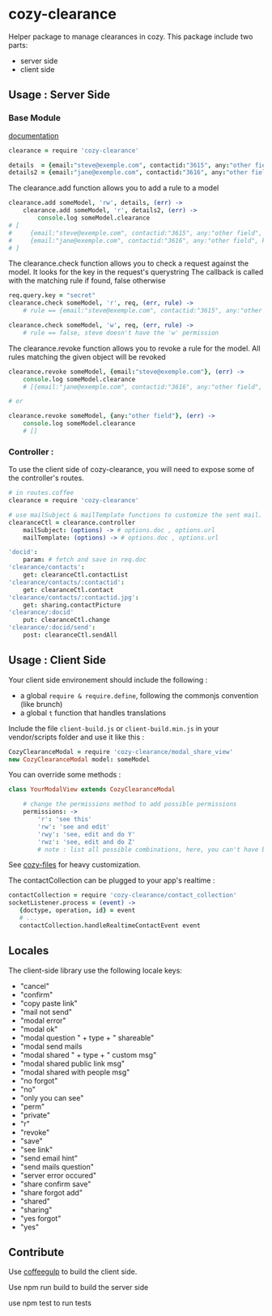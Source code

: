 cozy-clearance
=========

Helper package to manage clearances in cozy. This package include two parts:
- server side
- client side


## Usage : Server Side

### Base Module
[documentation](http://aenario.github.io/cozy-clearance/)
```coffee
clearance = require 'cozy-clearance'

details  = {email:"steve@exemple.com", contactid:"3615", any:"other field"}
details2 = {email:"jane@exemple.com", contactid:"3616", any:"other field"}
```

The clearance.add function allows you to add a rule to a model
```coffee
clearance.add someModel, 'rw', details, (err) ->
    clearance.add someModel, 'r', details2, (err) ->
        console.log someModel.clearance
# [
#     {email:"steve@exemple.com", contactid:"3615", any:"other field", key:"secret", perm:"rw"}
#     {email:"jane@exemple.com", contactid:"3616", any:"other field", key:"secret2", perm:"rw"}
# ]
```

The clearance.check function allows you to check a request against the model.
It looks for the key in the request's querystring
The callback is called with the matching rule if found, false otherwise
```coffee
req.query.key = "secret"
clearance.check someModel, 'r', req, (err, rule) ->
    # rule == {email:"steve@exemple.com", contactid:"3615", any:"other field", key:"secret", perm:"rw"}

clearance.check someModel, 'w', req, (err, rule) ->
    # rule == false, steve doesn't have the 'w' permission
```

The clearance.revoke function allows you to revoke a rule for the model.
All rules matching the given object will be revoked
```coffee
clearance.revoke someModel, {email:"steve@exemple.com"}, (err) ->
    console.log someModel.clearance
    # [{email:"jane@exemple.com", contactid:"3616", any:"other field", key:"secret2", perm:"rw"}]

# or

clearance.revoke someModel, {any:"other field"}, (err) ->
    console.log someModel.clearance
    # []
```

### Controller :

To use the client side of cozy-clearance, you will need to expose some of the controller's routes.
```coffee
# in routes.coffee
clearance = require 'cozy-clearance'

# use mailSubject & mailTemplate functions to customize the sent mail.
clearanceCtl = clearance.controller
    mailSubject: (options) -> # options.doc , options.url
    mailTemplate: (options) -> # options.doc , options.url

'docid':
    param: # fetch and save in req.doc
'clearance/contacts':
    get: clearanceCtl.contactList
'clearance/contacts/:contactid':
    get: clearanceCtl.contact
'clearance/contacts/:contactid.jpg':
    get: sharing.contactPicture
'clearance/:docid'
    put: clearanceCtl.change
'clearance/:docid/send':
    post: clearanceCtl.sendAll

```


## Usage : Client Side

Your client side environement should include the following :
- a global  `require & require.define`, following the commonjs convention (like brunch)
- a global `t` function that handles translations

Include the file `client-build.js` or `client-build.min.js` in your
vendor/scripts folder and use it like this :

```coffee
CozyClearanceModal = require 'cozy-clearance/modal_share_view'
new CozyClearanceModal model: someModel
```
You can override some methods :
```coffee
class YourModalView extends CozyClearanceModal

    # change the permissions method to add possible permissions
    permissions: ->
        'r': 'see this'
        'rw': 'see and edit'
        'rwy': 'see, edit and do Y'
        'rwz': 'see, edit and do Z'
        # note : list all possible combinations, here, you can't have both Y & Z permissions

```
See [cozy-files](https://github.com/mycozycloud/cozy-files/blob/master/client/app/views/modal_share.coffee) for heavy customization.

The contactCollection can be plugged to your app's realtime :
```coffee
contactCollection = require 'cozy-clearance/contact_collection'
socketListener.process = (event) ->
   {doctype, operation, id} = event
   # ...
   contactCollection.handleRealtimeContactEvent event
```

## Locales

The client-side library use the following locale keys:
 - "cancel"
 - "confirm"
 - "copy paste link"
 - "mail not send"
 - "modal error"
 - "modal ok"
 - "modal question " + type + " shareable"
 - "modal send mails
 - "modal shared " + type + " custom msg"
 - "modal shared public link msg"
 - "modal shared with people msg"
 - "no forgot"
 - "no"
 - "only you can see"
 - "perm"
 - "private"
 - "r"
 - "revoke"
 - "save"
 - "see link"
 - "send email hint"
 - "send mails question"
 - "server error occured"
 - "share confirm save"
 - "share forgot add"
 - "shared"
 - "sharing"
 - "yes forgot"
 - "yes"

## Contribute

Use [coffeegulp](https://github.com/minibikini/coffeegulp) to build the client
side.

Use npm run build to build the server side

use npm test to run tests

